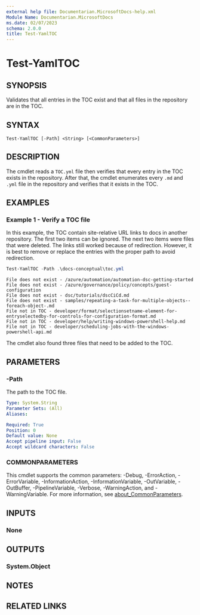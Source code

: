 ```yaml
---
external help file: Documentarian.MicrosoftDocs-help.xml
Module Name: Documentarian.MicrosoftDocs
ms.date: 02/07/2023
schema: 2.0.0
title: Test-YamlTOC
---
```


# Test-YamlTOC

## SYNOPSIS
Validates that all entries in the TOC exist and that all files in the repository are in the TOC.

## SYNTAX

```
Test-YamlTOC [-Path] <String> [<CommonParameters>]
```

## DESCRIPTION

The cmdlet reads a `TOC.yml` file then verifies that every entry in the TOC exists in the
repository. After that, the cmdlet enumerates every `.md` and `.yml` file in the repository and
verifies that it exists in the TOC.

## EXAMPLES

### Example 1 - Verify a TOC file

In this example, the TOC contain site-relative URL links to docs in another repository. The first
two items can be ignored. The next two items were files that were deleted. The links still worked
because of redirection. However, it is best to remove or replace the entries with the proper path to
avoid redirection.

```powershell
Test-YamlTOC -Path .\docs-conceptual\toc.yml
```

```Output
File does not exist - /azure/automation/automation-dsc-getting-started
File does not exist - /azure/governance/policy/concepts/guest-configuration
File does not exist - dsc/tutorials/dscCiCd.md
File does not exist - samples/repeating-a-task-for-multiple-objects--foreach-object-.md
File not in TOC - developer/format/selectionsetname-element-for-entryselectedby-for-controls-for-configuration-format.md
File not in TOC - developer/help/writing-windows-powershell-help.md
File not in TOC - developer/scheduling-jobs-with-the-windows-powershell-api.md
```

The cmdlet also found three files that need to be added to the TOC.

## PARAMETERS

### -Path

The path to the TOC file.

```yaml
Type: System.String
Parameter Sets: (All)
Aliases:

Required: True
Position: 0
Default value: None
Accept pipeline input: False
Accept wildcard characters: False
```

### COMMONPARAMETERS

This cmdlet supports the common parameters: -Debug, -ErrorAction, -ErrorVariable,
-InformationAction, -InformationVariable, -OutVariable, -OutBuffer, -PipelineVariable, -Verbose,
-WarningAction, and -WarningVariable. For more information, see
[about_CommonParameters](http://go.microsoft.com/fwlink/?LinkID=113216).

## INPUTS

### None

## OUTPUTS

### System.Object

## NOTES

## RELATED LINKS
